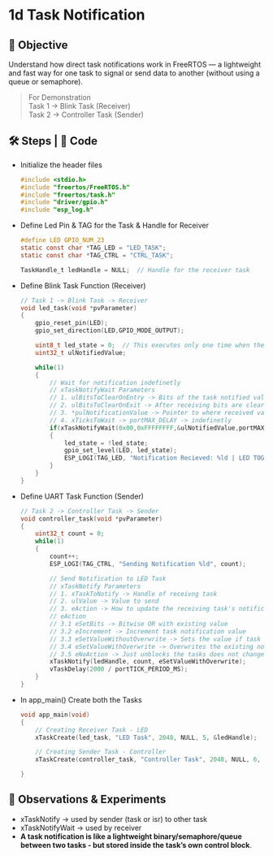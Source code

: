# 1d Task Notification

## 🎯 Objective
Understand how direct task notifications work in FreeRTOS —
a lightweight and fast way for one task to signal or send data to another
(without using a queue or semaphore).

> For Demonstration  
> Task 1 -> Blink Task (Receiver)  
> Task 2 -> Controller Task (Sender)  

## 🛠 Steps | 📝 Code 
- Initialize the header files
  ```c
  #include <stdio.h>
  #include "freertos/FreeRTOS.h"
  #include "freertos/task.h"
  #include "driver/gpio.h"
  #include "esp_log.h"
  ```
- Define Led Pin & TAG for the Task & Handle for Receiver
  ```c
  #define LED GPIO_NUM_23
  static const char *TAG_LED = "LED_TASK";
  static const char *TAG_CTRL = "CTRL_TASK";
  
  TaskHandle_t ledHandle = NULL;  // Handle for the receiver task
  ```
- Define Blink Task Function (Receiver)
  ```c
  // Task 1 -> Blink Task -> Receiver
  void led_task(void *pvParameter)
  {
      gpio_reset_pin(LED);
      gpio_set_direction(LED,GPIO_MODE_OUTPUT);
  
      uint8_t led_state = 0;  // This executes only one time when the task is created. Its not like a function
      uint32_t ulNotifiedValue;
  
      while(1)
      {
          // Wait for notification indefinetly
          // xTaskNotifyWait Parameters 
          // 1. ulBitsToClearOnEntry -> Bits of the task notified value is cleared before receiving
          // 2. ulBitsToClearOnExit -> After receiving bits are cleared
          // 3. *pulNotificationValue -> Pointer to where received value will be stored
          // 4. xTicksToWait -> portMAX_DELAY -> indefinetly 
          if(xTaskNotifyWait(0x00,0xFFFFFFFF,&ulNotifiedValue,portMAX_DELAY ))
          {   
              led_state = !led_state;
              gpio_set_level(LED, led_state);
              ESP_LOGI(TAG_LED, "Notification Recieved: %ld | LED TOGGLED", ulNotifiedValue);
          }
      }
  }
  ```
- Define UART Task Function (Sender)
  ```c
  // Task 2 -> Controller Task -> Sender
  void controller_task(void *pvParameter)
  {
      uint32_t count = 0;
      while(1)
      {
          count++;
          ESP_LOGI(TAG_CTRL, "Sending Notification %ld", count);
  
          // Send Notification to LED Task
          // xTaskNotify Parameters 
          // 1. xTaskToNotify -> Handle of receivng task
          // 2. ulValue -> Value to send 
          // 3. eAction -> How to update the receiving task's notification value
          // eAction 
          // 3.1 eSetBits -> Bitwise OR with existing value
          // 3.2 eIncrement -> Increment task notification value
          // 3.3 eSetValueWithoutOverwrite -> Sets the value if task hasn't been already notified
          // 3.4 eSetValueWithOverwrite -> Overwrites the existing notified value
          // 3.5 eNoAction -> Just unblocks the tasks does not change the value 
          xTaskNotify(ledHandle, count, eSetValueWithOverwrite);
          vTaskDelay(2000 / portTICK_PERIOD_MS);
      }
  }
  ``` 
- In app_main() Create both the Tasks 
  ```c
  void app_main(void)
  {
      // Creating Receiver Task - LED
      xTaskCreate(led_task, "LED Task", 2048, NULL, 5, &ledHandle);
  
      // Creating Sender Task - Controller
      xTaskCreate(controller_task, "Controller Task", 2048, NULL, 6, NULL);
  
  }
  ```

## 👀 Observations & Experiments
- xTaskNotify -> used by sender (task or isr) to other task
- xTaskNotifyWait -> used by receiver
- **A task notification is like a lightweight binary/semaphore/queue between two tasks - but stored inside the task’s own control block**.






